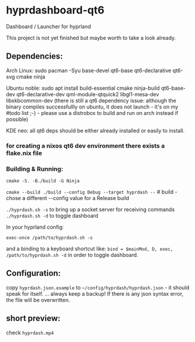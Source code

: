 # hyprdashboard-qt6
Dashboard / Launcher for hyprland

This project is not yet finished but maybe worth to take a look already.

## Dependencies:
Arch Linux: sudo pacman -Syu base-devel qt6-base qt6-declarative qt6-svg cmake ninja

Ubuntu noble: sudo apt install build-essential cmake ninja-build qt6-base-dev qt6-declarative-dev qml-module-qtquick2 libgl1-mesa-dev libxkbcommon-dev
(there is still a qt6 dependency issue: although the binary compiles successfullly on ubuntu, it does not launch - it's on my #todo list ;-) - please use a distrobox to build and run on arch instead if possible)

KDE neo: all qt6 deps should be either already installed or easily to install.

### for creating a nixos qt6 dev environment there exists a flake.nix file

### Building & Running:
`cmake -S. -B./build -G Ninja`

`cmake --build ./build --config Debug --target hyprdash --` # build - chose a different --config value for a Release build

`./hyprdash.sh -s` to bring up a socket server for receiving commands
`./hyprdash.sh -d` to toggle dashboard

In your hyprland config:

`exec-once /path/to/hyprdash.sh -s`

and a binding to a keyboard shortcut like: `bind = $mainMod, D, exec, /path/to/hyprdash.sh -d` in order to toggle dashboard.

 ## Configuration:
 copy `hyprdash.json.example` to `~/config/hyprdash/hyprdash.json` - it should speak for itself.
... always keep a backup! If there is any json syntax error, the file will be overwritten.

## short preview:
check `hyprdash.mp4`
